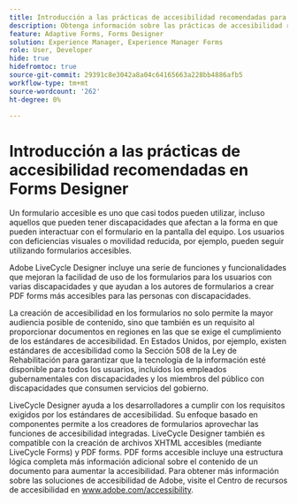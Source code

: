 ```yaml
---
title: Introducción a las prácticas de accesibilidad recomendadas para crear formularios en Forms Designer
description: Obtenga información sobre las prácticas de accesibilidad recomendadas para utilizar Forms Designer
feature: Adaptive Forms, Forms Designer
solution: Experience Manager, Experience Manager Forms
role: User, Developer
hide: true
hidefromtoc: true
source-git-commit: 29391c8e3042a8a04c64165663a228bb4886afb5
workflow-type: tm+mt
source-wordcount: '262'
ht-degree: 0%

---
```


# Introducción a las prácticas de accesibilidad recomendadas en Forms Designer

Un formulario accesible es uno que casi todos pueden utilizar, incluso aquellos que pueden tener discapacidades que afectan a la forma en que pueden interactuar con el formulario en la pantalla del equipo. Los usuarios con deficiencias visuales o movilidad reducida, por ejemplo, pueden seguir utilizando formularios accesibles.

Adobe LiveCycle Designer incluye una serie de funciones y funcionalidades que mejoran la facilidad de uso de los formularios para los usuarios con varias discapacidades y que ayudan a los autores de formularios a crear PDF forms más accesibles para las personas con discapacidades.

La creación de accesibilidad en los formularios no solo permite la mayor audiencia posible de contenido, sino que también es un requisito al proporcionar documentos en regiones en las que se exige el cumplimiento de los estándares de accesibilidad. En Estados Unidos, por ejemplo, existen estándares de accesibilidad como la Sección 508 de la Ley de Rehabilitación para garantizar que la tecnología de la información esté disponible para todos los usuarios, incluidos los empleados gubernamentales con discapacidades y los miembros del público con discapacidades que consumen servicios del gobierno.

LiveCycle Designer ayuda a los desarrolladores a cumplir con los requisitos exigidos por los estándares de accesibilidad. Su enfoque basado en componentes permite a los creadores de formularios aprovechar las funciones de accesibilidad integradas. LiveCycle Designer también es compatible con la creación de archivos XHTML accesibles (mediante LiveCycle Forms) y PDF forms. PDF forms accesible incluye una estructura lógica completa más información adicional sobre el contenido de un documento para aumentar la accesibilidad.
Para obtener más información sobre las soluciones de accesibilidad de Adobe, visite el Centro de recursos de accesibilidad en www.adobe.com/accessibility.
